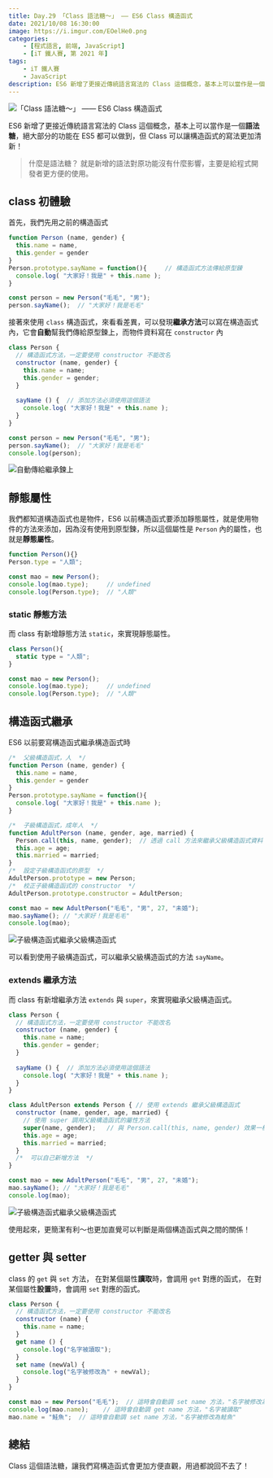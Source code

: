 ```yaml
---
title: Day.29 「Class 語法糖～」 —— ES6 Class 構造函式
date: 2021/10/08 16:30:00
image: https://i.imgur.com/EOelHe0.png
categories:
    - [程式語言, 前端, JavaScript]
    - [iT 鐵人賽, 第 2021 年]
tags: 
    - iT 鐵人賽
    - JavaScript
description: ES6 新增了更接近傳統語言寫法的 Class 這個概念，基本上可以當作是一個**語法糖**，絕大部分的功能在 ES5 都可以做到，但 Class 可以讓構造函式的寫法更加清新！
---
```


![「Class 語法糖～」 —— ES6 Class 構造函式](https://i.imgur.com/EOelHe0.png)

ES6 新增了更接近傳統語言寫法的 Class 這個概念，基本上可以當作是一個**語法糖**，絕大部分的功能在 ES5 都可以做到，但 Class 可以讓構造函式的寫法更加清新！

> 什麼是語法糖？
> 就是新增的語法對原功能沒有什麼影響，主要是給程式開發者更方便的使用。

## class 初體驗

首先，我們先用之前的構造函式

```javascript
function Person (name, gender) {
  this.name = name,
  this.gender = gender
}
Person.prototype.sayName = function(){     // 構造函式方法傳給原型鍊
  console.log( "大家好！我是" + this.name );
}

const person = new Person("毛毛", "男");
person.sayName();  // "大家好！我是毛毛"
```

接著來使用 `class` 構造函式，來看看差異，可以發現**繼承方法**可以寫在構造函式內，它會**自動**幫我們傳給原型鍊上，而物件資料寫在 `constructor` 內

```javascript
class Person {
  // 構造函式方法，一定要使用 constructor 不能改名
  constructor (name, gender) {
    this.name = name;
    this.gender = gender;
  }
  
  sayName () {  // 添加方法必須使用這個語法
    console.log( "大家好！我是" + this.name ); 
  }
}

const person = new Person("毛毛", "男");
person.sayName();  // "大家好！我是毛毛"
console.log(person);
```

![自動傳給繼承鍊上](https://i.imgur.com/WRcvc2h.png)

## 靜態屬性

我們都知道構造函式也是物件，ES6 以前構造函式要添加靜態屬性，就是使用物件的方法來添加，因為沒有使用到原型鍊，所以這個屬性是 `Person` 內的屬性，也就是**靜態屬性**。

```javascript
function Person(){}
Person.type = "人類";

const mao = new Person();
console.log(mao.type);     // undefined
console.log(Person.type);  // "人類"
```

### static 靜態方法

而 class 有新增靜態方法 `static`，來實現靜態屬性。

```javascript
class Person(){
  static type = "人類";
}

const mao = new Person();
console.log(mao.type);     // undefined
console.log(Person.type);  // "人類"
```

## 構造函式繼承

ES6 以前要寫構造函式繼承構造函式時

```javascript
/*  父級構造函式，人  */
function Person (name, gender) {
  this.name = name,
  this.gender = gender
}
Person.prototype.sayName = function(){
  console.log( "大家好！我是" + this.name );
}

/*  子級構造函式，成年人  */
function AdultPerson (name, gender, age, married) {
  Person.call(this, name, gender);  // 透過 call 方法來繼承父級構造函式資料
  this.age = age;
  this.married = married;
}
/*  設定子級構造函式的原型  */
AdultPerson.prototype = new Person;
/*  校正子級構造函式的 constructor  */
AdultPerson.prototype.constructor = AdultPerson;

const mao = new AdultPerson("毛毛", "男", 27, "未婚");
mao.sayName(); // "大家好！我是毛毛"
console.log(mao);
```

![子級構造函式繼承父級構造函式](https://i.imgur.com/UIg96dj.png)

可以看到使用子級構造函式，可以繼承父級構造函式的方法 `sayName`。

### extends 繼承方法

而 class 有新增繼承方法 `extends` 與 `super`，來實現繼承父級構造函式。

```javascript
class Person {
  // 構造函式方法，一定要使用 constructor 不能改名
  constructor (name, gender) {
    this.name = name;
    this.gender = gender;
  }
  
  sayName () {  // 添加方法必須使用這個語法
    console.log( "大家好！我是" + this.name ); 
  }
}

class AdultPerson extends Person { // 使用 extends 繼承父級構造函式
  constructor (name, gender, age, married) {
    // 使用 super 調用父級構造函式的屬性方法
    super(name, gender);   // 與 Person.call(this, name, gender) 效果一樣
    this.age = age;
    this.married = married;
  }
  /*  可以自己新增方法  */
}

const mao = new AdultPerson("毛毛", "男", 27, "未婚");
mao.sayName(); // "大家好！我是毛毛"
console.log(mao);
```

![子級構造函式繼承父級構造函式](https://i.imgur.com/SQ5hL6e.png)

使用起來，更簡潔有利～也更加直覺可以判斷是兩個構造函式與之間的關係！

## getter 與 setter

class 的 `get` 與 `set` 方法，
在對某個屬性**讀取**時，會調用 `get` 對應的函式，
在對某個屬性**設置**時，會調用 `set` 對應的函式。

```javascript
class Person {
  // 構造函式方法，一定要使用 constructor 不能改名
  constructor (name) {
    this.name = name;
  }
  get name () {
    console.log("名字被讀取");
  }
  set name (newVal) {
    console.log("名字被修改為" + newVal);
  }
}

const mao = new Person("毛毛");  // 這時會自動調 set name 方法，"名字被修改為毛毛"
console.log(mao.name);    // 這時會自動調 get name 方法，"名字被讀取"
mao.name = "鮭魚";  // 這時會自動調 set name 方法，"名字被修改為鮭魚"
```

## 總結

Class 這個語法糖，讓我們寫構造函式會更加方便直觀，用過都說回不去了！
